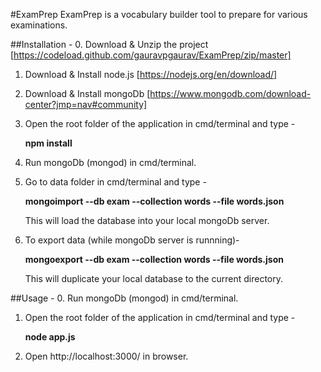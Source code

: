 #ExamPrep
ExamPrep is a vocabulary builder tool to prepare for various examinations.

##Installation -
0. Download & Unzip the project [https://codeload.github.com/gauravpgaurav/ExamPrep/zip/master]
1. Download & Install node.js [https://nodejs.org/en/download/]
2. Download & Install mongoDb [https://www.mongodb.com/download-center?jmp=nav#community]
3. Open the root folder of the application in cmd/terminal and type -

    **npm install**

4. Run mongoDb (mongod) in cmd/terminal.
5. Go to data folder in cmd/terminal and type -

      **mongoimport --db exam --collection words --file words.json**

   This will load the database into your local mongoDb server.
6. To export data (while mongoDb server is runnning)-

    **mongoexport --db exam --collection words --file words.json**

   This will duplicate your local database to the current directory.


##Usage -
0. Run mongoDb (mongod) in cmd/terminal.
1. Open the root folder of the application in cmd/terminal and type -

     **node app.js**
2. Open http://localhost:3000/ in browser.
